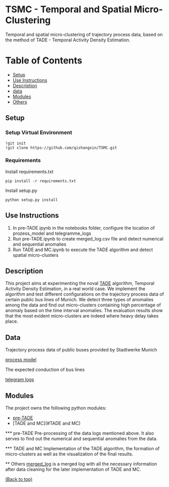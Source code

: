 # TSMC - Temporal and Spatial Micro-Clustering
Temporal and spatial micro-clustering of trajectory process data, based on the method of TADE - Temporal Activity Density Estimation.

# Table of Contents
* [Setup](#setup)
* [Use Instructions](#use-instructions)
* [Description](#description)
* [data](*data)
* [Modules](#modules)
* [Others](#others)

## Setup

### Setup Virtual Environment
```
!git init
!git clone https://github.com/qishangxin/TSMC.git
```
### Requirements
Install requirements.txt <br />
```
pip install -r requirements.txt
```
Install setup.py <br />
```
python setup.py install
```

## Use Instructions

1. In pre-TADE.ipynb in the notebooks folder, configure the location of prozess_model and telegramme_logs
2. Run pre-TADE.ipynb to create merged_log.csv file and detect numerical and sequential anomalies
3. Run TADE and MC.ipynb to execute the TADE algorithm and detect spatial micro-clusters


## Description
This project aims at experimenting the noval [TADE](https://link.springer.com/chapter/10.1007/978-3-030-58666-9_13) algorithm, Temporal Activity Density Estimation, in a real world case. We implement the algorithm and test different configurations on the trajectory process data of certain public bus lines of Munich. We detect three types of anomalies among the data and find out micro-clusters containing high percentage of anomaly based on the time interval anomalies. The evaluation results show that the most evident micro-clusters are indeed where heavy delay takes place.


## Data
Trajectory process data of public buses provided by Stadtwerke Munich

[process model](https://github.com/qishangxin/TSMC/blob/main/Sample%20Data%20Process%20Mining%20SWM%20LSA/prozess%20modell%20(linienverlauf).csv)

The expected conduction of bus lines

[telegram logs](https://github.com/qishangxin/TSMC/blob/main/Sample%20Data%20Process%20Mining%20SWM%20LSA/telegramme%20logs.csv)

## Modules
The project owns the following python modules:

* [pre-TADE](#pre-TADE)
* [TADE and MC](#TADE and MC)

*** pre-TADE
Pre-processing of the data logs mentioned above. It also serves to find out the numerical and sequential anomalies from the data.

*** TADE and MC
Implementation of the TADE algorithm, the formation of micro-clusters as well as the visualization of the final results.


** Others
[merged_log](#https://github.com/qishangxin/TSMC/blob/main/notebooks/merged_log.csv) is a merged log with all the necessary information after data cleaning for the later implementation of TADE and MC.

[(Back to top)](#table-of-contents)
